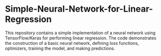 # Simple-Neural-Network-for-Linear-Regression
This repository contains a simple implementation of a neural network using TensorFlow/Keras for performing linear regression. The code demonstrates the construction of a basic neural network, defining loss functions, optimizers, training the model, and making predictions.
